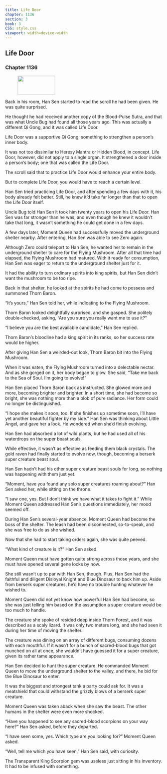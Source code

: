 ```yaml
---
title: Life Door
chapter: 1136
section: 3
book: 3
CSS: style.css
viewport: width=device-width
---
```


## Life Door

### Chapter 1136

<figure>
	<img src="../Images/gem.gif" alt="" id="gem" width="120" height="60" />
</figure>

Back in his room, Han Sen started to read the scroll he had been given. He was quite surprised.

He thought he had received another copy of the Blood-Pulse Sutra, and that was what Uncle Bug had found all those years ago. This was actually a different Qi Gong, and it was called Life Door.

Life Door was a supportive Qi Gong; something to strengthen a person’s inner body.

It was not too dissimilar to Heresy Mantra or Hidden Blood, in concept. Life Door, however, did not apply to a single organ. It strengthened a door inside a person’s body; one that was called the Life Door.

The scroll said that to practice Life Door would enhance your entire body.

But to complete Life Door, you would have to reach a certain level.

Han Sen tried practicing Life Door, and after spending a few days with it, his body already felt better. Still, he knew it’d take far longer than that to open the Life Door itself.

Uncle Bug told Han Sen it took him twenty years to open his Life Door. Han Sen was far stronger than he was, and even though he knew it wouldn’t take that long, it wasn’t something he could get done in a few days.

A few days later, Moment Queen had successfully moved the underground shelter nearby. After entering, Han Sen was able to see Zero again.

Although Zero could teleport to Han Sen, he wanted her to remain in the underground shelter to care for the Flying Mushroom. After all that time had elapsed, the Flying Mushroom had matured. With it ready for consumption, Han Sen was eager to return to the underground shelter just for it.

It had the ability to turn ordinary spirits into king spirits, but Han Sen didn’t want the mushroom to be too ripe.

Back in that shelter, he looked at the spirits he had come to possess and summoned Thorn Baron.

“It’s yours,” Han Sen told her, while indicating to the Flying Mushroom.

Thorn Baron looked delightfully surprised, and she gasped. She politely double-checked, asking, “Are you sure you really want me to use it?”

“I believe you are the best available candidate,” Han Sen replied.

Thorn Baron’s bloodline had a king spirit in its ranks, so her success rate would be higher.

After giving Han Sen a weirded-out look, Thorn Baron bit into the Flying Mushroom.

When it was eaten, the Flying Mushroom turned into a delectable nectar. And as she gorged on it, her body began to glow. She said, “Take me back to the Sea of Soul. I’m going to evolve!”

Han Sen placed Thorn Baron back as instructed. She glowed more and more, becoming brighter and brighter. In a short time, she had become so bright, she was nothing more than a blob of pure radiance. Her form could no longer be distinguished.

“I hope she makes it soon, too. If she finishes up sometime soon, I’ll have yet another beautiful fighter by my side.” Han Sen was thinking about Little Angel, and gave her a look. He wondered when she’d finish evolving.

Han Sen had absorbed a lot of wild plants, but he had used all of his waterdrops on the super beast souls.

While effective, it wasn’t as effective as feeding them black crystals. The gold raven had finally started to evolve now, though, becoming a berserk super creature beast soul.

Han Sen hadn’t had his other super creature beast souls for long, so nothing was happening with them just yet.

“Moment, have you found any solo super creatures roaming about?” Han Sen asked her, while sitting on the throne.

“I saw one, yes. But I don’t think we have what it takes to fight it.” While Moment Queen addressed Han Sen’s questions immediately, her mood seemed off.

During Han Sen’s several-year absence, Moment Queen had become the boss of the shelter. The leash had been disconnected, so-to-speak, and she was free to do as she wished.

Now that she had to start taking orders again, she was quite peeved.

“What kind of creature is it?” Han Sen asked.

Moment Queen must have gotten quite strong across those years, and she must have opened several gene locks by now.

She still wasn’t up to par with Han Sen, though. Plus, Han Sen had the faithful and diligent Disloyal Knight and Blue Dinosaur to back him up. Aside from berserk super creatures, he’d have no trouble hunting whatever he wished to.

Moment Queen did not yet know how powerful Han Sen had become, so she was just telling him based on the assumption a super creature would be too much to handle.

The creature she spoke of resided deep inside Thorn Forest, and it was described as a scaly lizard. It was only two meters long, and she had seen it during her time of moving the shelter.

The creature was dining on an array of different bugs, consuming dozens with each mouthful. If it wasn’t for a bunch of sacred-blood bugs that got munched on all at once, she wouldn’t have guessed it for a super creature, given its rather tame appearance.

Han Sen decided to hunt the super creature. He commanded Moment Queen to move the underground shelter to the valley, and there, he bid for the Blue Dinosaur to enter.

It was the biggest and strongest tank a party could ask for. It was a meatshield that could withstand the grizzly blows of a berserk super creature.

Moment Queen was taken aback when she saw the beast. The other humans in the shelter were even more shocked.

“Have you happened to see any sacred-blood scorpions on your way here?” Han Sen asked, before they departed.

“I have seen some, yes. Which type are you looking for?” Moment Queen asked.

“Well, tell me which you have seen,” Han Sen said, with curiosity.

The Transparent King Scorpion gem was useless just sitting in his inventory. It had to be infused with something.
